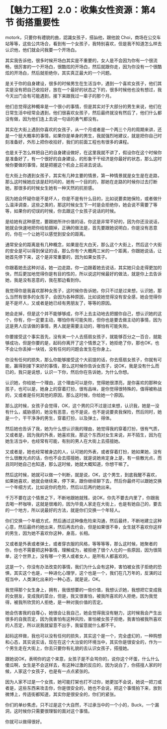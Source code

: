 # 【魅力工程】2.0：收集女性资源：第4节 街搭重要性

 motork，只要你有禮貌的曲，認識女孩子，搭訕他，跟他說 Choi，商场在公交车站等等，这些公共场合，看到有一个女孩子，我特别喜欢，但是我不知道怎么样去认识他，他们就会问我要一个开场白。

其实我告诉他，很多时候开场白其实是不重要的，女人是不会因为你有一个很流畅，很厉害的一个开场白，很酷炫的开场白，然后就跟你走，因为你没有一个很酷炫的开场白，然后就拒绝你，其实真正最大的一个问题。

是关于你的自身建设，很多的时候男生在生活当中，遇到一个喜欢女孩子，他们其实是没有把自己收拾好，放在一个最好的状态之下的，很多时候他也没有想过，我今天出门会有可能遇到，接下来跟我过一辈子的那个月。

他们总觉得这种概率是一个很小的事情，但是其实对于大部分的男生来说，他们在日常生活中经常会遇到，他们很喜欢女孩子，然后最终就没有然后了，他们什么都没有做，因为他们连上去说一句话的勇气都没有。

其实在大街上遇到你喜欢的女孩子，从一个月或者是一个两三个月的周期来讲，还是一个挺大概率的事情，如果你是单身的男生，我就强烈地建议，就是把你自己时刻准备好，外形上把你收拾好，我们的前面工程也有很多的课程。

也是关于怎么样把自己的自身建设做好，在这里我就不讲了，假设你在这个时候你是准备好了，有一个很好的自身建设，的形象干干经济是你最好的状态，那么这时候你要做的事情，就是把握这个机会上前进去说话。

在大街上你遇到女孩子，其实有几种主要的情景，第一种情景就是女生是在走路，那么这时候她应该是赶时间的，她有一个目的的，那她在走路的时候你过去打断她，那很多的时候女生她有一种天然的抗拒感。

因为她会怀疑你是不是坏人，你是不是有什么目的，比如说要卖她保险，或者做什么温泽调查，这些之类的，那这时候女生下一时是会拒绝你，她会说不需要了等等，如果你的切误的时候，你去跟这个女孩子说话的时候。

是给她有这种感觉，要跟她所许价值的话，你这是非常不好的，因为你还没说话，她就会快速地把你给拍摄掉，正确的做法是，首先要跟她说明白，你是没有恶意的，你在一个让她可以感觉到安全的距离。

通常安全的距离是有几种概念，如果是在大白天，那么这个大街上，然后这个大街的安全是可以得到保证的话，那么你有个大概两三米的一个距离，你跟她说话，让她首先停下来，这个是非常重要的，因为如果女孩子。

你跟着她去这种对话，她一边走路，你一边跟着她去说话，其实她只会走得更加的快，然后更加地觉得你是有目的性的，所以说这时候最好的做法，就是你上去告诉她，我是没有恶意的，我在那边看到你。

我觉得你是我喜欢那种女孩子，这时候你告诉她，你只不过是过来想，认识她，那么当然有很多的女孩子，会因为各种原因，比如说她觉得没有安全感，她会觉得你是不是坏人，又或者是她已经有男朋友了，等等的原因。

她会走掉，但是这个并不能够够成，你不上去主动地去把握你自己，想认识她的这个，你有，你一定要主动，哪怕你有可能失败，但你也是要去做主动的事情，因为这是男人应该做的事情，男人就是需要主动的，哪怕有可能失败。

你要接受这个事实首先，没有来一个人去搭扇女孩子，就能够百分之一百合，就能够成功，但是你要的是，起码你离开了这个情景之下，她拒绝了你，那也OK，也不会让你丢掉一块钱，没有任何的问题会发生在你身上。

你没有任何的损失，那么你能够接受这个大前提的话，你去搭扇女孩子，你就有可能，赢得到接下来好的事情，那么这时候你告诉女孩子，说OK，我是没有什么而已的，我只是说想，认识一下你，然后你在告诉她，为什么你想。

认识她，你给她一个理由，这个理由可以是你，觉得她很漂亮，是你喜欢的那种女孩子，也可以是，她身上的穿着打扮，很有品味，是你觉得很特殊的，值得被称战的，又或者是任何其他的原因，那么这时候，你给她一个原因。

那么这时候，女孩子会觉得，OK，这个男的只不过是过来想，认识我，她是一没有什么，威胁感的，她没有恶意，也不是说，也不是说要卖我保险，然后同时，她是一个，干干净净的男生，穿着打扮，以及弹土，得体。

然后她也告诉了我，她为什么想认识我的理由，她觉得我的穿着打扮，很有气质，又或者是，因为我的外表，她喜欢我，那这个东西对女生来说，并不陌生，因为在她生活当中，也经常有可能，有别的男人在大街上去搭擅她。

又或者是，她也经常被身边的人，认可她的外表，或者穿着打扮，她如果她，没有什么很散光点的话，你也不会去搭擅她，就是说她肯定身上是，有一些散光点，而且同时她自己也知道，那么这时候，她就大概知道，你想干嘛了。

然后这时候，她就可以做一个判断，就是说，OK，这个男生，到底我醒不喜欢，如果她喜欢，她就会继续来，停下来，跟你继续聊下去，然后你最终可以跟她交换一个年细方式，比如说你的危险，然后以后再约她出来。

千万不要在这个情景之下，不断地跟她就残，说OK，你先不要去内里了，你跟我去喝一杯咖啡，这就是很难的，因为毕竟人家走在大街上，也是有她自己的，要去的一个地方，所以说最好的方法，就是你们交换一个年轻人。

你们交换一个年细方式，然后通过这种像危险来沟通，然后最终，不断地建立这种心意，然后最终约她出来，然后再去约会，但是如果很不幸，女生就不喜欢你这样的男生，因为她不喜欢你这种，身高，长相。

又或者是外表或者弹土，或者穿衣服的风格，等等等等，那么这时候，她聚者的你，你也不需要把这种事情，理解成为，被拒绝了很个人化的一些原因，因为很简单，这个世界上，没有哪一个男人或者女人，是所有人都喜欢的。

这是一个，你没有办法改变的事情，我们为什么会有这种，害怕被女孩子拒绝的恐惧，其实这个也是，一种进化心理学，这个也是一个，我们在几万年的，反演的过程当中，人类演化出来的一种心态，就是说，OK。

我觉得那个女生身上，拥有，我很想要的一些价值，我想认识她，我想把它变成我的女朋友，变成我的菜台，但是，我又很害怕，被我所喜欢的人拒绝，因为我觉得，被我所欣赏的人拒绝，是一种对我价值的否定。

她会伤害我的自尊心，她很会让我自己，她会觉得我没有魅力，这时候我会产生出很多的自我否定，因为我害怕有这种风险，害怕被女孩子拒绝，我害怕被我所喜欢的人否定，所以说我就留意不出手，我留意就什么都不干。

起码这样做，我也可以没有任何的损失，其实这个是一个，完全虚幻的，一种购想和心态，其实说实话，现在在这个大治安的环境当中，其实你是很安全的，作为一个男生走在大街上，你去只要你有礼貌的去认识女孩子，搭擅她。

跟她说OK，表明你的这个来意，女孩子是不会骂你的，说你这个坏蛋，什么什么傻瓜啊，女生是不会这样去，有这种过激的反应的，因为说白了，你搭擅人家的时候，人家这个女孩子，也是有一点点紧张的。

因为人家不过是一个女孩，她可能打架也打不过你，她更加不会说，她说一把刀或者是，这些东西来攻击你，你是很安全的，她也不会说，把这个事情拍下来，放到微博上，传适街都知道，其实你是很安全的，你们的紧张。

你们的单纱焦虑，只不过是这个大自然，不过承当中的一个小的，Buck，一个漏洞，这时候你只需要很理智的面对这个事情。

你就可以做得很好。